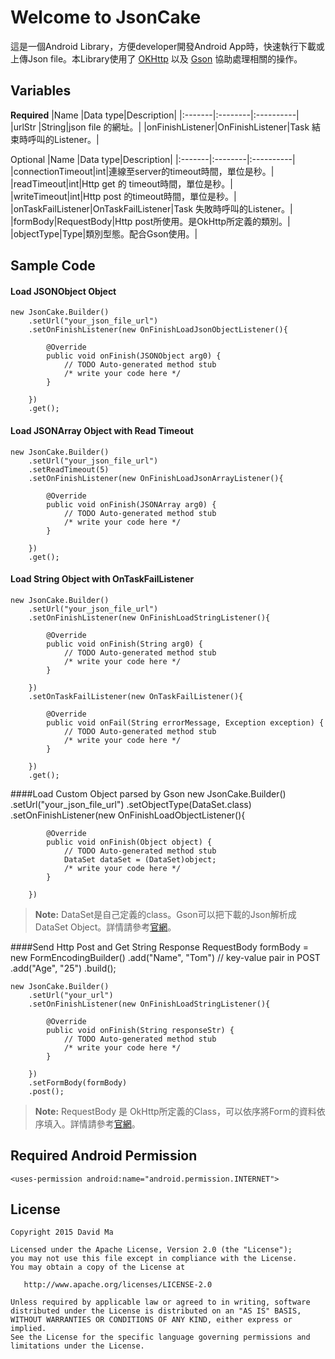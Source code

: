 
Welcome to JsonCake
=======

這是一個Android Library，方便developer開發Android App時，快速執行下載或上傳Json file。本Library使用了 [OKHttp][2] 以及 [Gson][1] 協助處理相關的操作。

Variables
---
**Required**
|Name    |Data type|Description|
	|:-------|:--------|:----------|      
	|urlStr |String|json file 的網址。|
	|onFinishListener|OnFinishListener|Task 結束時呼叫的Listener。|


Optional
	|Name    |Data type|Description|
	|:-------|:--------|:----------|      
	|connectionTimeout|int|連線至server的timeout時間，單位是秒。|
	|readTimeout|int|Http get 的 timeout時間，單位是秒。|
	|writeTimeout|int|Http post 的timeout時間，單位是秒。|
	|onTaskFailListener|OnTaskFailListener|Task 失敗時呼叫的Listener。|
	|formBody|RequestBody|Http post所使用。是OkHttp所定義的類別。|
|objectType|Type|類別型態。配合Gson使用。|

Sample Code
----
#### Load JSONObject Object
    new JsonCake.Builder()
    	.setUrl("your_json_file_url")
    	.setOnFinishListener(new OnFinishLoadJsonObjectListener(){

			@Override
			public void onFinish(JSONObject arg0) {
				// TODO Auto-generated method stub
				/* write your code here */
			}
    		
    	})
    	.get();
 
#### Load JSONArray Object with Read Timeout
    new JsonCake.Builder()
    	.setUrl("your_json_file_url")
    	.setReadTimeout(5)
    	.setOnFinishListener(new OnFinishLoadJsonArrayListener(){

			@Override
			public void onFinish(JSONArray arg0) {
				// TODO Auto-generated method stub
				/* write your code here */
			}
    		
    	})
    	.get();

#### Load String Object with OnTaskFailListener
    new JsonCake.Builder()
    	.setUrl("your_json_file_url")
    	.setOnFinishListener(new OnFinishLoadStringListener(){

			@Override
			public void onFinish(String arg0) {
				// TODO Auto-generated method stub
				/* write your code here */
			}

    	})
    	.setOnTaskFailListener(new OnTaskFailListener(){

			@Override
			public void onFail(String errorMessage, Exception exception) {
				// TODO Auto-generated method stub
				/* write your code here */
			}
    		
    	})
    	.get();


####Load Custom Object parsed by Gson
    new JsonCake.Builder()
    	.setUrl("your_json_file_url")
    	.setObjectType(DataSet.class)
    	.setOnFinishListener(new OnFinishLoadObjectListener(){

			@Override
			public void onFinish(Object object) {
				// TODO Auto-generated method stub
				DataSet dataSet = (DataSet)object;
				/* write your code here */
			}
    		
    	})
>**Note:**
>DataSet是自己定義的class。Gson可以把下載的Json解析成DataSet Object。詳情請參考[官網](https://code.google.com/p/google-gson/)。


####Send Http Post and Get String Response
	RequestBody formBody = new FormEncodingBuilder()
	    .add("Name", "Tom") // key-value pair in POST
        .add("Age", "25")
        .build();
        
    new JsonCake.Builder()
	    .setUrl("your_url")
        .setOnFinishListener(new OnFinishLoadStringListener(){

			@Override
			public void onFinish(String responseStr) {
				// TODO Auto-generated method stub
				/* write your code here */
			}
        		
        })        	
        .setFormBody(formBody)
        .post();

>**Note:**
>RequestBody 是 OkHttp所定義的Class，可以依序將Form的資料依序填入。詳情請參考[官網][2]。

Required Android Permission
--------
	<uses-permission android:name="android.permission.INTERNET">

License
-------
	Copyright 2015 David Ma

	Licensed under the Apache License, Version 2.0 (the "License");
	you may not use this file except in compliance with the License.
	You may obtain a copy of the License at

	   http://www.apache.org/licenses/LICENSE-2.0

	Unless required by applicable law or agreed to in writing, software
	distributed under the License is distributed on an "AS IS" BASIS,
	WITHOUT WARRANTIES OR CONDITIONS OF ANY KIND, either express or implied.
	See the License for the specific language governing permissions and
	limitations under the License.


[1]: https://code.google.com/p/google-gson/
[2]: http://square.github.io/okhttp/